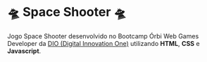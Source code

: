 #  🛸 Space Shooter 🛸

Jogo Space Shooter desenvolvido no Bootcamp Órbi Web Games Developer da 
[DIO (Digital Innovation One)](web.dio.me) utilizando **HTML**, **CSS** e **Javascript**.
